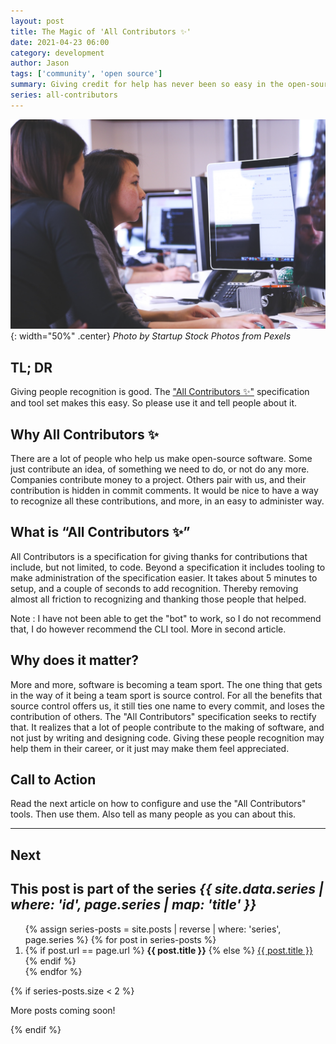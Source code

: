 ```yaml
---
layout: post
title: The Magic of 'All Contributors ✨'
date: 2021-04-23 06:00
category: development
author: Jason
tags: ['community', 'open source']
summary: Giving credit for help has never been so easy in the open-source world.
series: all-contributors
---
```


![Pair Programming](/assets/img/posts/all-contributor/pexels-startup-stock-photos-7374.jpg "Two People Pair Programming"){: width="50%" .center}
_Photo by Startup Stock Photos from Pexels_

## TL; DR

Giving people recognition is good. The ["All Contributors ✨"](https://github.com/all-contributors/all-contributors) specification and tool set makes this easy. So please use it and tell people about it. 

## Why All Contributors ✨

There are a lot of people who help us make open-source software. Some just contribute an idea, of something we need to do, or not do any more. Companies contribute money to a project. Others pair with us, and their contribution is hidden in commit comments. It would be nice to have a way to recognize all these contributions, and more, in an easy to administer way.

## What is “All Contributors ✨”

All Contributors is a specification for giving thanks for contributions that include, but not limited, to code. Beyond a specification it includes tooling to make administration of the specification easier. It takes about 5 minutes to setup, and a couple of seconds to add recognition. Thereby removing almost all friction to recognizing and thanking those people that helped.

Note
: I have not been able to get the "bot" to work, so I do not recommend that, I do however recommend the CLI tool. More in second article.

## Why does it matter?

More and more, software is becoming a team sport. The one thing that gets in the way of it being a team sport is source control. For all the benefits that source control offers us, it still ties one name to every commit, and loses the contribution of others. The "All Contributors" specification seeks to rectify that. It realizes that a lot of people contribute to the making of software, and not just by writing and designing code. Giving these people recognition may help them in their career, or it just may make them feel appreciated.

## Call to Action

Read the next article on how to configure and use the "All Contributors" tools. Then use them. Also tell as many people as you can about this.

----


## Next
<aside class="series">
  <h2>This post is part of the series <em>{{ site.data.series | where: 'id', page.series | map: 'title' }}</em></h2>
  <ol>
    {% assign series-posts = site.posts | reverse | where: 'series', page.series %}
    {% for post in series-posts %}
    <li>
      {% if post.url == page.url %}
      <strong>{{ post.title }}</strong>
      {% else %}
      <a href="{{ site.baseurl }}{{ post.url }}">{{ post.title }}</a>
      {% endif %}
    </li>
    {% endfor %}
  </ol>
  {% if series-posts.size < 2 %}
  <p>More posts coming soon!</p>
  {% endif %}
</aside>